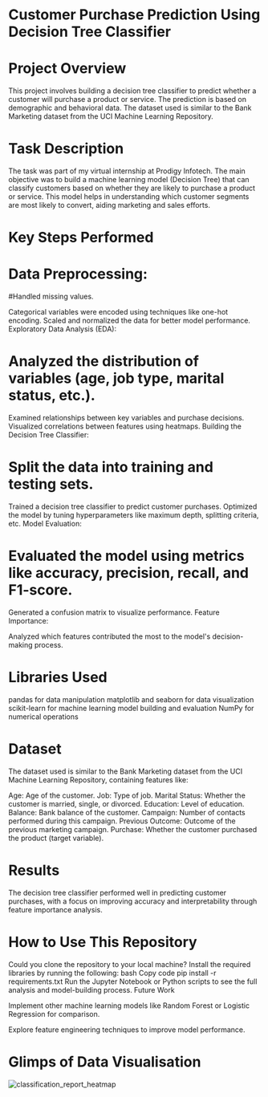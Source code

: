 # Customer Purchase Prediction Using Decision Tree Classifier

# Project Overview

This project involves building a decision tree classifier to predict whether a customer will purchase a product or service. The prediction is based on demographic and behavioral data. The dataset used is similar to the Bank Marketing dataset from the UCI Machine Learning Repository.

# Task Description

The task was part of my virtual internship at Prodigy Infotech. The main objective was to build a machine learning model (Decision Tree) that can classify customers based on whether they are likely to purchase a product or service. This model helps in understanding which customer segments are most likely to convert, aiding marketing and sales efforts.

# Key Steps Performed

# Data Preprocessing:

#Handled missing values.

Categorical variables were encoded using techniques like one-hot encoding.
Scaled and normalized the data for better model performance.
Exploratory Data Analysis (EDA):

# Analyzed the distribution of variables (age, job type, marital status, etc.).

Examined relationships between key variables and purchase decisions.
Visualized correlations between features using heatmaps.
Building the Decision Tree Classifier:

# Split the data into training and testing sets.

Trained a decision tree classifier to predict customer purchases.
Optimized the model by tuning hyperparameters like maximum depth, splitting criteria, etc.
Model Evaluation:

# Evaluated the model using metrics like accuracy, precision, recall, and F1-score.

Generated a confusion matrix to visualize performance.
Feature Importance:

Analyzed which features contributed the most to the model's decision-making process.

# Libraries Used
pandas for data manipulation
matplotlib and seaborn for data visualization
scikit-learn for machine learning model building and evaluation
NumPy for numerical operations

# Dataset

The dataset used is similar to the Bank Marketing dataset from the UCI Machine Learning Repository, containing features like:

Age: Age of the customer.
Job: Type of job.
Marital Status: Whether the customer is married, single, or divorced.
Education: Level of education.
Balance: Bank balance of the customer.
Campaign: Number of contacts performed during this campaign.
Previous Outcome: Outcome of the previous marketing campaign.
Purchase: Whether the customer purchased the product (target variable).

# Results

The decision tree classifier performed well in predicting customer purchases, with a focus on improving accuracy and interpretability through feature importance analysis.

# How to Use This Repository

Could you clone the repository to your local machine?
Install the required libraries by running the following:
bash
Copy code
pip install -r requirements.txt
Run the Jupyter Notebook or Python scripts to see the full analysis and model-building process.
Future Work

Implement other machine learning models like Random Forest or Logistic Regression for comparison.

Explore feature engineering techniques to improve model performance.


# Glimps of Data Visualisation 



![classification_report_heatmap](https://github.com/user-attachments/assets/be02b9c6-3e7c-4e5a-9ee9-f272321078de)



